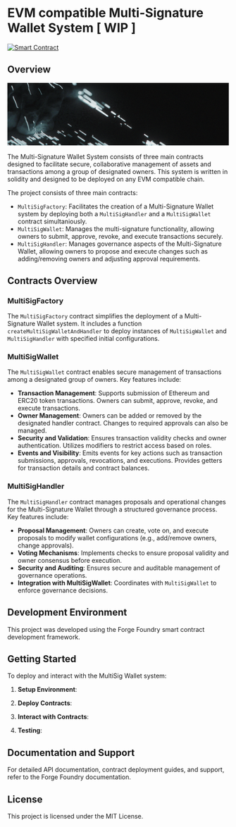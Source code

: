 # EVM compatible Multi-Signature Wallet System [ WIP ]

[![Smart Contract](https://badgen.net/badge/smart-contract/Solidity/orange)](https://soliditylang.org/) 


## Overview
![MultiSig Wallet Header](https://github.com/Eras242/multi-sig-wallet-system/blob/main/Image.png
)

The Multi-Signature Wallet System consists of three main contracts designed to facilitate secure, collaborative management of assets and transactions among a group of designated owners. This system is written in solidity and designed to be deployed on any EVM compatible chain.

The project consists of three main contracts:
- `MultiSigFactory`: Facilitates the creation of a Multi-Signature Wallet system by deploying both a `MultiSigHandler` and a `MultiSigWallet` contract simultaniously.
- `MultiSigWallet`: Manages the multi-signature functionality, allowing owners to submit, approve, revoke, and execute transactions securely.
- `MultiSigHandler`: Manages governance aspects of the Multi-Signature Wallet, allowing owners to propose and execute changes such as adding/removing owners and adjusting approval requirements.

## Contracts Overview

### MultiSigFactory

The `MultiSigFactory` contract simplifies the deployment of a Multi-Signature Wallet system. It includes a function `createMultiSigWalletAndHandler` to deploy instances of `MultiSigWallet` and `MultiSigHandler` with specified initial configurations.

### MultiSigWallet

The `MultiSigWallet` contract enables secure management of transactions among a designated group of owners. Key features include:

- **Transaction Management**: Supports submission of Ethereum and ERC20 token transactions. Owners can submit, approve, revoke, and execute transactions.
- **Owner Management**: Owners can be added or removed by the designated handler contract. Changes to required approvals can also be managed.
- **Security and Validation**: Ensures transaction validity checks and owner authentication. Utilizes modifiers to restrict access based on roles.
- **Events and Visibility**: Emits events for key actions such as transaction submissions, approvals, revocations, and executions. Provides getters for transaction details and contract balances.

### MultiSigHandler

The `MultiSigHandler` contract manages proposals and operational changes for the Multi-Signature Wallet through a structured governance process. Key features include:

- **Proposal Management**: Owners can create, vote on, and execute proposals to modify wallet configurations (e.g., add/remove owners, change approvals).
- **Voting Mechanisms**: Implements checks to ensure proposal validity and owner consensus before execution.
- **Security and Auditing**: Ensures secure and auditable management of governance operations.
- **Integration with MultiSigWallet**: Coordinates with `MultiSigWallet` to enforce governance decisions.

## Development Environment

This project was developed using the Forge Foundry smart contract development framework.

## Getting Started

To deploy and interact with the MultiSig Wallet system:

1. **Setup Environment**: 

2. **Deploy Contracts**: 

3. **Interact with Contracts**: 

4. **Testing**: 

## Documentation and Support

For detailed API documentation, contract deployment guides, and support, refer to the Forge Foundry documentation.

## License
This project is licensed under the MIT License.

